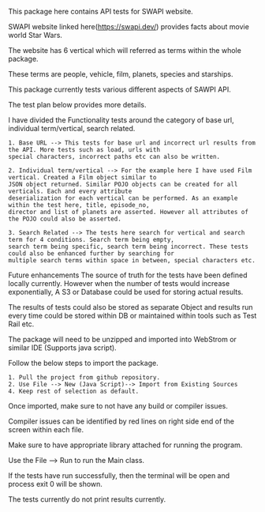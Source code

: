 This package here contains API tests for SWAPI website.

SWAPI website linked here(https://swapi.dev/) provides facts about movie world Star Wars.

The website has 6 vertical which will referred as terms within the whole package.

These terms are people, vehicle, film, planets, species and starships.

This package currently tests various different aspects of SAWPI API.

The test plan below provides more details.

I have divided the Functionality tests around the category of base url, individual term/vertical, search related.

    1. Base URL --> This tests for base url and incorrect url results from the API. More tests such as load, urls with
    special characters, incorrect paths etc can also be written.
    
    2. Individual term/vertical --> For the example here I have used Film vertical. Created a Film object similar to
    JSON object returned. Similar POJO objects can be created for all verticals. Each and every attribute
    deserialization for each vertical can be performed. As an example within the test here, title, episode_no,
    director and list of planets are asserted. However all attributes of the POJO could also be asserted.
    
    3. Search Related --> The tests here search for vertical and search term for 4 conditions. Search term being empty,
    search term being specific, search term being incorrect. These tests could also be enhanced further by searching for
    multiple search terms within space in between, special characters etc.

Future enhancements
The source of truth for the tests have been defined locally currently. However when the number of tests would increase
exponentially, A S3 or Database could be used for storing actual results.

The results of tests could also be stored as separate Object and results run every time could be stored within DB or
maintained within tools such as Test Rail etc.

The package will need to be unzipped and imported into WebStrom or similar IDE (Supports java script).

Follow the below steps to import the package.

    1. Pull the project from github repository.
    2. Use File --> New (Java Script)--> Import from Existing Sources
    4. Keep rest of selection as default.
Once imported, make sure to not have any build or compiler issues.

Compiler issues can be identified by red lines on right side end of the screen within each file.

Make sure to have appropriate library attached for running the program.

Use the File --> Run to run the Main class.

If the tests have run successfully, then the terminal will be open and process exit 0 will be shown.

The tests currently do not print results currently.
